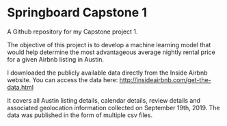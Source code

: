 # Springboard Capstone 1
A Github repository for my Capstone project 1.

The objective of this project is to develop a machine learning model that would help determine the most advantageous average nightly rental price for a given Airbnb listing in Austin.  

I downloaded the publicly available data directly from the Inside Airbnb website. You can access the data here: http://insideairbnb.com/get-the-data.html

It covers all Austin listing details, calendar details, review details and associated geolocation information collected on September 19th, 2019. The data was published in the form of multiple csv files.
